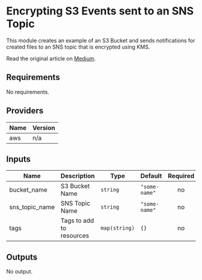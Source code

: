 # Encrypting S3 Events sent to an SNS Topic

This module creates an example of an S3 Bucket and sends notifications for created files to 
an SNS topic that is encrypted using KMS.

Read the original article on [Medium](https://medium.com/@ilia.lazebnik/publishing-s3-events-to-sns-securely-using-terraform-fe6d118e40ed).

<!-- BEGINNING OF PRE-COMMIT-TERRAFORM DOCS HOOK -->
## Requirements

No requirements.

## Providers

| Name | Version |
|------|---------|
| aws | n/a |

## Inputs

| Name | Description | Type | Default | Required |
|------|-------------|------|---------|:--------:|
| bucket\_name | S3 Bucket Name | `string` | `"some-name"` | no |
| sns\_topic\_name | SNS Topic Name | `string` | `"some-name"` | no |
| tags | Tags to add to resources | `map(string)` | `{}` | no |

## Outputs

No output.

<!-- END OF PRE-COMMIT-TERRAFORM DOCS HOOK -->